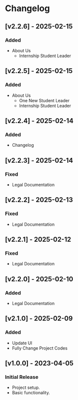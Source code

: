 # Changelog

## [v2.2.6] - 2025-02-15
### Added
- About Us
  - Internship Student Leader

## [v2.2.5] - 2025-02-15
### Added
- About Us
  - One New Student Leader
  - Internship Student Leader

## [v2.2.4] - 2025-02-14
### Added
- Changelog

## [v2.2.3] - 2025-02-14
### Fixed
- Legal Documentation

## [v2.2.2] - 2025-02-13
### Fixed
- Legal Documentation

## [v2.2.1] - 2025-02-12
### Fixed
- Legal Documentation

## [v2.2.0] - 2025-02-10
### Added
- Legal Documentation

## [v2.1.0] - 2025-02-09
### Added
- Update UI
- Fully Change Project Codes

## [v1.0.0] - 2023-04-05
### Initial Release
- Project setup.
- Basic functionality.